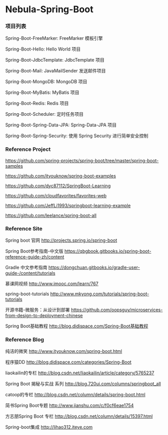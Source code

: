 # Nebula-Spring-Boot
### 项目列表
Spring-Boot-FreeMarker: FreeMarker 模板引擎

Spring-Boot-Hello: Hello World 项目

Spring-Boot-JdbcTemplate: JdbcTemplate 项目

Spring-Boot-Mail: JavaMailSender 发送邮件项目

Spring-Boot-MongoDB: MongoDB 项目

Spring-Boot-MyBatis: MyBatis 项目

Spring-Boot-Redis: Redis 项目

Spring-Boot-Scheduler: 定时任务项目

Spring-Boot-Spring-Data-JPA: Spring-Data-JPA 项目

Spring-Boot-Spring-Security: 使用 Spring Security 进行简单安全控制

### Reference Project
https://github.com/spring-projects/spring-boot/tree/master/spring-boot-samples

https://github.com/ityouknow/spring-boot-examples

https://github.com/dyc87112/SpringBoot-Learning

https://github.com/cloudfavorites/favorites-web

https://github.com/JeffLi1993/springboot-learning-example

https://github.com/leelance/spring-boot-all

### Reference Site
Spring boot 官网
http://projects.spring.io/spring-boot

Spring Boot参考指南-中文版
https://qbgbook.gitbooks.io/spring-boot-reference-guide-zh/content

Gradle 中文参考指南
https://dongchuan.gitbooks.io/gradle-user-guide-/content/tutorials

慕课网视频
http://www.imooc.com/learn/767

spring-boot-tutorials
http://www.mkyong.com/tutorials/spring-boot-tutorials

开源书籍-微服务：从设计到部署
https://github.com/oopsguy/microservices-from-design-to-deployment-chinese

Spring Boot基础教程
http://blog.didispace.com/Spring-Boot基础教程

### Reference Blog
纯洁的微笑
http://www.ityouknow.com/spring-boot.html

程序猿DD
http://blog.didispace.com/categories/Spring-Boot

liaokailin的专栏
http://blog.csdn.net/liaokailin/article/category/5765237

Spring Boot 揭秘与实战 系列
http://blog.720ui.com/columns/springboot_all

catoop的专栏
http://blog.csdn.net/column/details/spring-boot.html

简书Spring Boot专题
http://www.jianshu.com/c/f0cf6eae1754

方志朋Spring Boot 专栏
http://blog.csdn.net/column/details/15397.html

Spring-boot集成
http://lihao312.iteye.com

